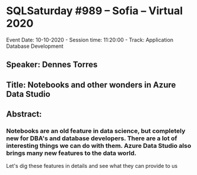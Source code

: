 # SQLSaturday #989 – Sofia – Virtual 2020
Event Date: 10-10-2020 - Session time: 11:20:00 - Track: Application  Database Development
## Speaker: Dennes Torres
## Title: Notebooks and other wonders in Azure Data Studio
## Abstract:
### Notebooks are an old feature in data science, but completely new for DBA's and database developers. There are a lot of interesting things we can do with them. Azure Data Studio also brings many new features to the data world.


Let's dig these features in details and see what they can provide to us
